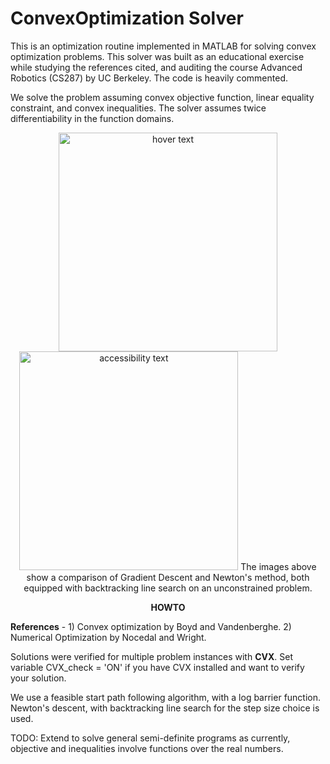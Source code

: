 # ConvexOptimization Solver

This is an optimization routine implemented in MATLAB for solving convex optimization problems. This solver was built as an educational exercise while studying the references cited, and auditing the course Advanced Robotics (CS287) by UC Berkeley. The code is heavily commented.


We solve the problem assuming convex objective function, linear equality constraint, and convex inequalities. The solver assumes twice differentiability in the function domains. 

<p align="center">
  <img src="https://github.com/sritee/ConvexOpt-Interior-Point-Method/blob/master/unconstrained_trajectories_visualize/GradientDescent_backtracking.jpg" width="350" title="hover text">
  <img src="https://github.com/sritee/ConvexOpt-Interior-Point-Method/blob/master/unconstrained_trajectories_visualize/NewtonMethod_backtracking.jpg" width="350" alt="accessibility text">
The images above show a comparison of Gradient Descent and Newton's method, both equipped with backtracking line search on an unconstrained problem.
</p>


<p align="center">
<b>HOWTO</b>
</p>


**References** - 1) Convex optimization by Boyd and Vandenberghe.
             2) Numerical Optimization by Nocedal and Wright.
             
Solutions were verified for multiple problem instances with **CVX**. Set variable CVX_check = 'ON' if you have CVX installed and want to verify your solution. 

We use a feasible start path following algorithm, with a log barrier function. Newton's descent, with backtracking line search for the step size choice is used. 

TODO: Extend to solve general semi-definite programs as currently, objective and inequalities involve functions over the real numbers.


             
   
